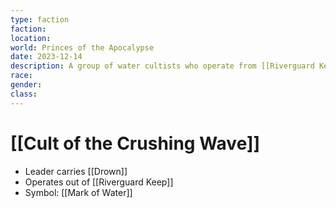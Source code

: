```yaml
---
type: faction
faction: 
location: 
world: Princes of the Apocalypse
date: 2023-12-14
description: A group of water cultists who operate from [[Riverguard Keep]]
race: 
gender: 
class:
---
```

# [[Cult of the Crushing Wave]]

- Leader carries [[Drown]]
- Operates out of [[Riverguard Keep]]
- Symbol: [[Mark of Water]]